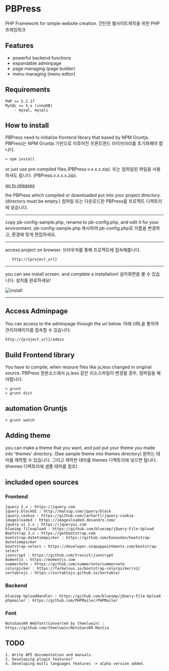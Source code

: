 # PBPress
PHP Framework for simple website creation.
간단한 웹사이트제작을 위한 PHP 프레임워크

## Features
* powerful backend functions
* expandable adminpage
* page managing (page builder)
* menu managing (menu editor)

## Requirements
	PHP >= 5.2.17
	MySQL >= 5.x (innoDB)
		- mysql, mysqli
		
## How to install
PBPress need to initialize frontend library that based by NPM Gruntjs.
PBPress는 NPM Gruntjs 기반으로 이루어진 프론트엔드 라이브러리를 초기화해야 합니다. 
    
    > npm install
    
or just use pre-compiled files.(PBPress.v.x.x.x.zip).
또는 컴파일된 파일을 사용하셔도 됩니다. (PBPress.v.x.x.x.zip).

[go to releases](https://github.com/pnbro/pbpress/releases)

the PBPress which compiled or downloaded put into your project directory.(directory must be empty.)
컴파일 또는 다운로드한 PBPress를 프로젝트 디렉토리에 넣습니다.
* * *

copy pb-config-sample.php, rename to pb-config.php, and edit it for your environment.
pb-config-sample.php 복사하여 pb-config.php로 이름을 변경하고, 환경에 맞게 편집하세요.
* * *

access project on browser.
브라우져를 통해 프로젝트에 접속해봅니다.

       http://{project_url}

* * *
you can see install screen. and complete a installation!
설치화면을 볼 수 있습니다. 설치를 완료하세요!
	
![install](https://i.imgur.com/cnfyMC7.png)
* * *

## Access Adminpage
You can access to the adminpage through the url below.
아래 URL을 통하여 관리자페이지를 접속할 수 있습니다.

	http://{project_url}/admin


## Build Frontend library
You have to compile, when resoure files like js,less changed in original source.
PBPress 원본소스에서 js,less 같은 리소스파일이 변경될 경우, 컴파일을 해야합니다.

    > grunt
    > grunt dist

## automation Gruntjs

    > grunt watch
    
## Adding theme
you can make a theme that you want, and just put your theme you made into 'themes' directory. (See sample theme into themes directory)
원하는 테마를 제작할 수 있습니다. 그리고 제작한 테마를 themes 디렉토리에 넣으면 됩니다.(themes 디렉토리에 샘플 테마를 참조)

## included open sources
### Frontend 
	jquery 2.x : https://jquery.com
	jquery.blockUI : http://malsup.com/jquery/block
	jquery.cookie : https://github.com/carhartl/jquery-cookie
	imagesloaded : https://imagesloaded.desandro.com/
	jquery.ui 1.x : https://jqueryui.com
	blueimp fileupload : https://github.com/blueimp/jQuery-File-Upload
	Bootstrap 3.x : https://getbootstrap.com 
	bootstrap-datetimepicker : https://github.com/Eonasdan/bootstrap-datetimepicker
	bootstrap-select : https://developer.snapappointments.com/bootstrap-select
	jsencrypt : https://github.com/travist/jsencrypt
	momentjs : https://momentjs.com
	summernote : https://github.com/summernote/summernote
	colorpicker : https://farbelous.io/bootstrap-colorpicker/v2/
	sortablejs : https://sortablejs.github.io/Sortable/

### Backend
	blueimp UploadHandler : https://github.com/blueimp/jQuery-File-Upload
	phpmailer : https://github.com/PHPMailer/PHPMailer

### Font
	NotoSansKR Webfont(Converted by theeluwin) : https://github.com/theeluwin/NotoSansKR-Hestia

## TODO
	1. Write API documentation and manuals.
	2. Developing plugin features?
	4. Developing multi languages features -> alpha version added.
